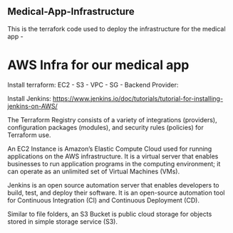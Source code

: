 ## Medical-App-Infrastructure

This is the terrafork code used to deploy the infrastructure for the medical app - 
# AWS Infra for our medical app

Install terraform:
EC2 - 
S3 -
VPC - 
SG - 
Backend
Provider:

Install Jenkins:
https://www.jenkins.io/doc/tutorials/tutorial-for-installing-jenkins-on-AWS/


The Terraform Registry consists of a variety of integrations (providers), configuration packages (modules), and security rules (policies) for Terraform use.

An EC2 Instance is Amazon’s Elastic Compute Cloud used for running applications on the AWS infrastructure. It is a virtual server that enables businesses to run application programs in the computing environment; it can operate as an unlimited set of Virtual Machines (VMs).

Jenkins is an open source automation server that enables developers to build, test, and deploy their software. It is an open-source automation tool for Continuous Integration (CI) and Continuous Deployment (CD).

Similar to file folders, an S3 Bucket is public cloud storage for objects stored in simple storage service (S3).

